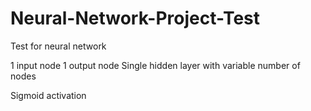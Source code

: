 # Neural-Network-Project-Test
Test for neural network

1 input node
1 output node
Single hidden layer with variable number of nodes

Sigmoid activation
